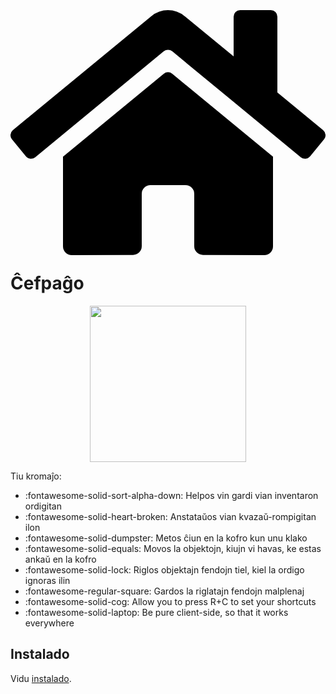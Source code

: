 # <span class="twemoji"><svg xmlns="http://www.w3.org/2000/svg" viewBox="0 0 576 512"><path d="M280.37 148.26 96 300.11V464a16 16 0 0 0 16 16l112.06-.29a16 16 0 0 0 15.92-16V368a16 16 0 0 1 16-16h64a16 16 0 0 1 16 16v95.64a16 16 0 0 0 16 16.05L464 480a16 16 0 0 0 16-16V300L295.67 148.26a12.19 12.19 0 0 0-15.3 0zM571.6 251.47 488 182.56V44.05a12 12 0 0 0-12-12h-56a12 12 0 0 0-12 12v72.61L318.47 43a48 48 0 0 0-61 0L4.34 251.47a12 12 0 0 0-1.6 16.9l25.5 31A12 12 0 0 0 45.15 301l235.22-193.74a12.19 12.19 0 0 1 15.3 0L530.9 301a12 12 0 0 0 16.9-1.6l25.5-31a12 12 0 0 0-1.7-16.93z"></path></svg></span> Ĉefpaĝo

<p align="center">
    <img src="https://raw.githubusercontent.com/blackd/Inventory-Profiles/all-in-one/description/output.webp" width="250px">
</p>

Tiu kromaĵo:

- :fontawesome-solid-sort-alpha-down: Helpos vin gardi vian inventaron ordigitan
- :fontawesome-solid-heart-broken: Anstataŭos vian kvazaŭ-rompigitan ilon
- :fontawesome-solid-dumpster: Metos ĉiun en la kofro kun unu klako
- :fontawesome-solid-equals: Movos la objektojn, kiujn vi havas, ke estas ankaŭ en la kofro
- :fontawesome-solid-lock: Riglos objektajn fendojn tiel, kiel la ordigo ignoras ilin
- :fontawesome-regular-square: Gardos la riglatajn fendojn malplenaj
- :fontawesome-solid-cog: Allow you to press R+C to set your shortcuts
- :fontawesome-solid-laptop: Be pure client-side, so that it works everywhere

## Instalado

Vidu [instalado](installation/index.md).
